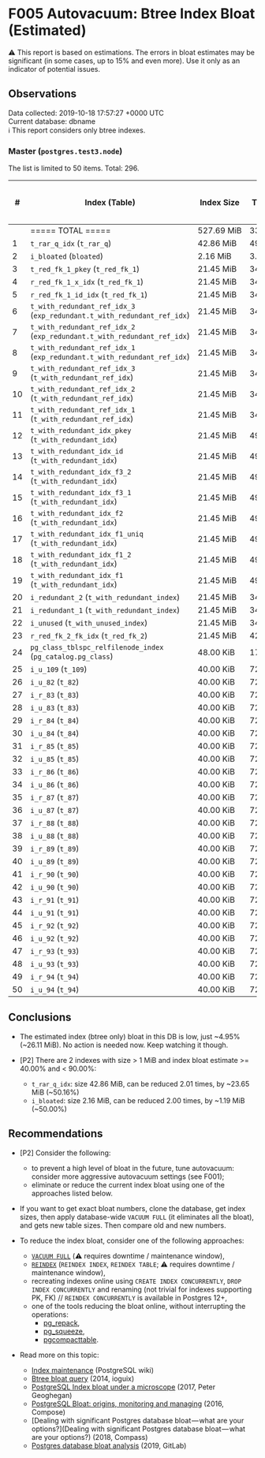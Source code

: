 # F005 Autovacuum: Btree Index Bloat (Estimated) #
:warning: This report is based on estimations. The errors in bloat estimates may be significant (in some cases, up to 15% and even more). Use it only as an indicator of potential issues.

## Observations ##
Data collected: 2019-10-18 17:57:27 +0000 UTC  
Current database: dbname  
:information_source: This report considers only btree indexes.  





### Master (`postgres.test3.node`) ###
The list is limited to 50 items. Total: 296.   

| \# | Index (Table) | Index Size | Table Size | &#9660;&nbsp;Estimated bloat | Est. bloat, bytes | Est. bloat factor |Est. bloat level, % | Live Data Size | Fillfactor  |
|----|---------------|------------|------------|------------------------------|-------------------|-------------------|--------------------|----------------|-------------|
|&nbsp;|===== TOTAL ===== |527.69&nbsp;MiB |330.58&nbsp;MiB |26.11&nbsp;MiB |27,369,472|1.05 |4.95|501.59&nbsp;MiB ||
|1 | `t_rar_q_idx` (`t_rar_q`) |42.86&nbsp;MiB |49.93&nbsp;MiB |21.50&nbsp;MiB |22,544,384 |2.01 | **50.16** |~21.36&nbsp;MiB |90 |
|2 | `i_bloated` (`bloated`) |2.16&nbsp;MiB |3.50&nbsp;MiB |1.08&nbsp;MiB |1,130,496 |2.00 | **50.00** |~1.08&nbsp;MiB |90 |
|3 | `t_red_fk_1_pkey` (`t_red_fk_1`) |21.45&nbsp;MiB |34.61&nbsp;MiB |88.00&nbsp;KiB |90,112 |1.00 |0.40 |~21.36&nbsp;MiB |90 |
|4 | `r_red_fk_1_x_idx` (`t_red_fk_1`) |21.45&nbsp;MiB |34.61&nbsp;MiB |88.00&nbsp;KiB |90,112 |1.00 |0.40 |~21.36&nbsp;MiB |90 |
|5 | `r_red_fk_1_id_idx` (`t_red_fk_1`) |21.45&nbsp;MiB |34.61&nbsp;MiB |88.00&nbsp;KiB |90,112 |1.00 |0.40 |~21.36&nbsp;MiB |90 |
|6 | `t_with_redundant_ref_idx_3` (`exp_redundant.t_with_redundant_ref_idx`) |21.45&nbsp;MiB |34.61&nbsp;MiB |88.00&nbsp;KiB |90,112 |1.00 |0.40 |~21.36&nbsp;MiB |90 |
|7 | `t_with_redundant_ref_idx_2` (`exp_redundant.t_with_redundant_ref_idx`) |21.45&nbsp;MiB |34.61&nbsp;MiB |88.00&nbsp;KiB |90,112 |1.00 |0.40 |~21.36&nbsp;MiB |90 |
|8 | `t_with_redundant_ref_idx_1` (`exp_redundant.t_with_redundant_ref_idx`) |21.45&nbsp;MiB |34.61&nbsp;MiB |88.00&nbsp;KiB |90,112 |1.00 |0.40 |~21.36&nbsp;MiB |90 |
|9 | `t_with_redundant_ref_idx_3` (`t_with_redundant_ref_idx`) |21.45&nbsp;MiB |34.61&nbsp;MiB |88.00&nbsp;KiB |90,112 |1.00 |0.40 |~21.36&nbsp;MiB |90 |
|10 | `t_with_redundant_ref_idx_2` (`t_with_redundant_ref_idx`) |21.45&nbsp;MiB |34.61&nbsp;MiB |88.00&nbsp;KiB |90,112 |1.00 |0.40 |~21.36&nbsp;MiB |90 |
|11 | `t_with_redundant_ref_idx_1` (`t_with_redundant_ref_idx`) |21.45&nbsp;MiB |34.61&nbsp;MiB |88.00&nbsp;KiB |90,112 |1.00 |0.40 |~21.36&nbsp;MiB |90 |
|12 | `t_with_redundant_idx_pkey` (`t_with_redundant_idx`) |21.45&nbsp;MiB |49.81&nbsp;MiB |88.00&nbsp;KiB |90,112 |1.00 |0.40 |~21.36&nbsp;MiB |90 |
|13 | `t_with_redundant_idx_id` (`t_with_redundant_idx`) |21.45&nbsp;MiB |49.81&nbsp;MiB |88.00&nbsp;KiB |90,112 |1.00 |0.40 |~21.36&nbsp;MiB |90 |
|14 | `t_with_redundant_idx_f3_2` (`t_with_redundant_idx`) |21.45&nbsp;MiB |49.81&nbsp;MiB |88.00&nbsp;KiB |90,112 |1.00 |0.40 |~21.36&nbsp;MiB |90 |
|15 | `t_with_redundant_idx_f3_1` (`t_with_redundant_idx`) |21.45&nbsp;MiB |49.81&nbsp;MiB |88.00&nbsp;KiB |90,112 |1.00 |0.40 |~21.36&nbsp;MiB |90 |
|16 | `t_with_redundant_idx_f2` (`t_with_redundant_idx`) |21.45&nbsp;MiB |49.81&nbsp;MiB |88.00&nbsp;KiB |90,112 |1.00 |0.40 |~21.36&nbsp;MiB |90 |
|17 | `t_with_redundant_idx_f1_uniq` (`t_with_redundant_idx`) |21.45&nbsp;MiB |49.81&nbsp;MiB |88.00&nbsp;KiB |90,112 |1.00 |0.40 |~21.36&nbsp;MiB |90 |
|18 | `t_with_redundant_idx_f1_2` (`t_with_redundant_idx`) |21.45&nbsp;MiB |49.81&nbsp;MiB |88.00&nbsp;KiB |90,112 |1.00 |0.40 |~21.36&nbsp;MiB |90 |
|19 | `t_with_redundant_idx_f1` (`t_with_redundant_idx`) |21.45&nbsp;MiB |49.81&nbsp;MiB |88.00&nbsp;KiB |90,112 |1.00 |0.40 |~21.36&nbsp;MiB |90 |
|20 | `i_redundant_2` (`t_with_redundant_index`) |21.45&nbsp;MiB |34.61&nbsp;MiB |88.00&nbsp;KiB |90,112 |1.00 |0.40 |~21.36&nbsp;MiB |90 |
|21 | `i_redundant_1` (`t_with_redundant_index`) |21.45&nbsp;MiB |34.61&nbsp;MiB |88.00&nbsp;KiB |90,112 |1.00 |0.40 |~21.36&nbsp;MiB |90 |
|22 | `i_unused` (`t_with_unused_index`) |21.45&nbsp;MiB |34.61&nbsp;MiB |88.00&nbsp;KiB |90,112 |1.00 |0.40 |~21.36&nbsp;MiB |90 |
|23 | `r_red_fk_2_fk_idx` (`t_red_fk_2`) |21.45&nbsp;MiB |42.28&nbsp;MiB |88.00&nbsp;KiB |90,112 |1.00 |0.40 |~21.36&nbsp;MiB |90 |
|24 | `pg_class_tblspc_relfilenode_index` (`pg_catalog.pg_class`) |48.00&nbsp;KiB |176.00&nbsp;KiB |16.00&nbsp;KiB |16,384 |1.50 |33.33 |~32.00&nbsp;KiB |90 |
|25 | `i_u_109` (`t_109`) |40.00&nbsp;KiB |72.00&nbsp;KiB |8.00&nbsp;KiB |8,192 |1.25 |20.00 |~32.00&nbsp;KiB |90 |
|26 | `i_u_82` (`t_82`) |40.00&nbsp;KiB |72.00&nbsp;KiB |8.00&nbsp;KiB |8,192 |1.25 |20.00 |~32.00&nbsp;KiB |90 |
|27 | `i_r_83` (`t_83`) |40.00&nbsp;KiB |72.00&nbsp;KiB |8.00&nbsp;KiB |8,192 |1.25 |20.00 |~32.00&nbsp;KiB |90 |
|28 | `i_u_83` (`t_83`) |40.00&nbsp;KiB |72.00&nbsp;KiB |8.00&nbsp;KiB |8,192 |1.25 |20.00 |~32.00&nbsp;KiB |90 |
|29 | `i_r_84` (`t_84`) |40.00&nbsp;KiB |72.00&nbsp;KiB |8.00&nbsp;KiB |8,192 |1.25 |20.00 |~32.00&nbsp;KiB |90 |
|30 | `i_u_84` (`t_84`) |40.00&nbsp;KiB |72.00&nbsp;KiB |8.00&nbsp;KiB |8,192 |1.25 |20.00 |~32.00&nbsp;KiB |90 |
|31 | `i_r_85` (`t_85`) |40.00&nbsp;KiB |72.00&nbsp;KiB |8.00&nbsp;KiB |8,192 |1.25 |20.00 |~32.00&nbsp;KiB |90 |
|32 | `i_u_85` (`t_85`) |40.00&nbsp;KiB |72.00&nbsp;KiB |8.00&nbsp;KiB |8,192 |1.25 |20.00 |~32.00&nbsp;KiB |90 |
|33 | `i_r_86` (`t_86`) |40.00&nbsp;KiB |72.00&nbsp;KiB |8.00&nbsp;KiB |8,192 |1.25 |20.00 |~32.00&nbsp;KiB |90 |
|34 | `i_u_86` (`t_86`) |40.00&nbsp;KiB |72.00&nbsp;KiB |8.00&nbsp;KiB |8,192 |1.25 |20.00 |~32.00&nbsp;KiB |90 |
|35 | `i_r_87` (`t_87`) |40.00&nbsp;KiB |72.00&nbsp;KiB |8.00&nbsp;KiB |8,192 |1.25 |20.00 |~32.00&nbsp;KiB |90 |
|36 | `i_u_87` (`t_87`) |40.00&nbsp;KiB |72.00&nbsp;KiB |8.00&nbsp;KiB |8,192 |1.25 |20.00 |~32.00&nbsp;KiB |90 |
|37 | `i_r_88` (`t_88`) |40.00&nbsp;KiB |72.00&nbsp;KiB |8.00&nbsp;KiB |8,192 |1.25 |20.00 |~32.00&nbsp;KiB |90 |
|38 | `i_u_88` (`t_88`) |40.00&nbsp;KiB |72.00&nbsp;KiB |8.00&nbsp;KiB |8,192 |1.25 |20.00 |~32.00&nbsp;KiB |90 |
|39 | `i_r_89` (`t_89`) |40.00&nbsp;KiB |72.00&nbsp;KiB |8.00&nbsp;KiB |8,192 |1.25 |20.00 |~32.00&nbsp;KiB |90 |
|40 | `i_u_89` (`t_89`) |40.00&nbsp;KiB |72.00&nbsp;KiB |8.00&nbsp;KiB |8,192 |1.25 |20.00 |~32.00&nbsp;KiB |90 |
|41 | `i_r_90` (`t_90`) |40.00&nbsp;KiB |72.00&nbsp;KiB |8.00&nbsp;KiB |8,192 |1.25 |20.00 |~32.00&nbsp;KiB |90 |
|42 | `i_u_90` (`t_90`) |40.00&nbsp;KiB |72.00&nbsp;KiB |8.00&nbsp;KiB |8,192 |1.25 |20.00 |~32.00&nbsp;KiB |90 |
|43 | `i_r_91` (`t_91`) |40.00&nbsp;KiB |72.00&nbsp;KiB |8.00&nbsp;KiB |8,192 |1.25 |20.00 |~32.00&nbsp;KiB |90 |
|44 | `i_u_91` (`t_91`) |40.00&nbsp;KiB |72.00&nbsp;KiB |8.00&nbsp;KiB |8,192 |1.25 |20.00 |~32.00&nbsp;KiB |90 |
|45 | `i_r_92` (`t_92`) |40.00&nbsp;KiB |72.00&nbsp;KiB |8.00&nbsp;KiB |8,192 |1.25 |20.00 |~32.00&nbsp;KiB |90 |
|46 | `i_u_92` (`t_92`) |40.00&nbsp;KiB |72.00&nbsp;KiB |8.00&nbsp;KiB |8,192 |1.25 |20.00 |~32.00&nbsp;KiB |90 |
|47 | `i_r_93` (`t_93`) |40.00&nbsp;KiB |72.00&nbsp;KiB |8.00&nbsp;KiB |8,192 |1.25 |20.00 |~32.00&nbsp;KiB |90 |
|48 | `i_u_93` (`t_93`) |40.00&nbsp;KiB |72.00&nbsp;KiB |8.00&nbsp;KiB |8,192 |1.25 |20.00 |~32.00&nbsp;KiB |90 |
|49 | `i_r_94` (`t_94`) |40.00&nbsp;KiB |72.00&nbsp;KiB |8.00&nbsp;KiB |8,192 |1.25 |20.00 |~32.00&nbsp;KiB |90 |
|50 | `i_u_94` (`t_94`) |40.00&nbsp;KiB |72.00&nbsp;KiB |8.00&nbsp;KiB |8,192 |1.25 |20.00 |~32.00&nbsp;KiB |90 |



## Conclusions ##
  - The estimated index (btree only) bloat in this DB is low, just ~4.95% (~26.11 MiB). No action is needed now. Keep watching it though.

  - [P2] There are 2 indexes with size > 1 MiB and index bloat estimate >= 40.00% and < 90.00%:  
    - `t_rar_q_idx`: size 42.86 MiB, can be reduced 2.01 times, by ~23.65 MiB (~50.16%)
    - `i_bloated`: size 2.16 MiB, can be reduced 2.00 times, by ~1.19 MiB (~50.00%)
  

  
 


## Recommendations ##
  - [P2] Consider the following:
    - to prevent a high level of bloat in the future, tune autovacuum: consider more aggressive autovacuum settings (see F001);
    - eliminate or reduce the current index bloat using one of the approaches listed below.

  - If you want to get exact bloat numbers, clone the database, get index sizes, then apply database-wide `VACUUM FULL` (it eliminates all the bloat), and gets new table sizes. Then compare old and new numbers.

  - To reduce the index bloat, consider one of the following approaches:
    - [`VACUUM FULL`](https://www.postgresql.org/docs/current/sql-vacuum.html) (:warning:  requires downtime / maintenance window),
    - [`REINDEX`](https://www.postgresql.org/docs/current/sql-reindex.html) (`REINDEX INDEX`, `REINDEX TABLE`; :warning:  requires downtime / maintenance window),
    - recreating indexes online using `CREATE INDEX CONCURRENTLY`, `DROP INDEX CONCURRENTLY` and renaming (not trivial for indexes supporting PK, FK) // `REINDEX CONCURRENTLY` is available in Postgres 12+,
    - one of the tools reducing the bloat online, without interrupting the operations:  
        - [pg_repack](https://github.com/reorg/pg_repack),
        - [pg_squeeze](https://github.com/reorg/pg_repack),
        - [pgcompacttable](https://github.com/dataegret/pgcompacttable).

  - Read more on this topic:
    - [Index maintenance](https://wiki.postgresql.org/wiki/Index_Maintenance) (PostgreSQL wiki)
    - [Btree bloat query](http://blog.ioguix.net/postgresql/2014/11/03/Btree-bloat-query-part-4.html) (2014, ioguix)
    - [PostgreSQL Index bloat under a microscope](http://pgeoghegan.blogspot.com/2017/07/postgresql-index-bloat-microscope.html) (2017, Peter Geoghegan)
    - [PostgreSQL Bloat: origins, monitoring and managing](https://www.compose.com/articles/postgresql-bloat-origins-monitoring-and-managing/) (2016, Compose)  
    - [Dealing with significant Postgres database bloat — what are your options?](Dealing with significant Postgres database bloat — what are your options?) (2018, Compass)
    - [Postgres database bloat analysis](https://about.gitlab.com/handbook/engineering/infrastructure/blueprint/201901-postgres-bloat/) (2019, GitLab)

  
 

